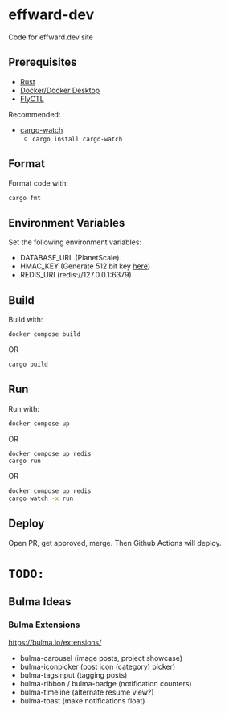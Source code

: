 # effward-dev
Code for effward.dev site

## Prerequisites
- [Rust](https://www.rust-lang.org/tools/install)
- [Docker/Docker Desktop](https://www.docker.com/products/docker-desktop/)
- [FlyCTL](https://fly.io/docs/hands-on/install-flyctl/)

Recommended:
- [cargo-watch](https://crates.io/crates/cargo-watch)
    - `cargo install cargo-watch`

## Format
Format code with:
```bash
cargo fmt
```

## Environment Variables
Set the following environment variables:
- DATABASE_URL (PlanetScale)
- HMAC_KEY (Generate 512 bit key [here](https://generate-random.org/api-key-generator/512-bit/mixed-numbers))
- REDIS_URI (redis://127.0.0.1:6379)

## Build
Build with:
```bash
docker compose build
```
OR
```bash
cargo build
```

## Run
Run with:
```bash
docker compose up
```
OR
```bash
docker compose up redis
cargo run
```
OR
```bash
docker compose up redis
cargo watch -x run
```

## Deploy
Open PR, get approved, merge. Then Github Actions will deploy.

# `TODO:`

## Bulma Ideas
### Bulma Extensions
https://bulma.io/extensions/

- bulma-carousel (image posts, project showcase)
- bulma-iconpicker (post icon (category) picker)
- bulma-tagsinput (tagging posts)
- bulma-ribbon / bulma-badge (notification counters)
- bulma-timeline (alternate resume view?)
- bulma-toast (make notifications float)